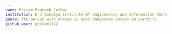 ```yaml
---
name: Pritam Prakash Jathar
institution: K J Somaiya Institute Of Engineering and Information Technology
quote: The person with dreams is most dangerous person on earth!!!
github_user: pritam1322
---
```


